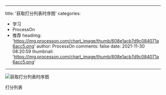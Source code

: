 
---
title: '获取打分列表时序图'
categories: 
 - 学习
 - ProcessOn
 - 推荐
headimg: 'https://img.processon.com/chart_image/thumb/608e1acb7d9c084071a6acc5.png'
author: ProcessOn
comments: false
date: 2021-11-30 08:20:59
thumbnail: 'https://img.processon.com/chart_image/thumb/608e1acb7d9c084071a6acc5.png'
---

<div>   
<img class="thumb" alt="获取打分列表时序图" src="https://img.processon.com/chart_image/thumb/608e1acb7d9c084071a6acc5.png" referrerpolicy="no-referrer">
<p>打分列表</p>  
</div>
            